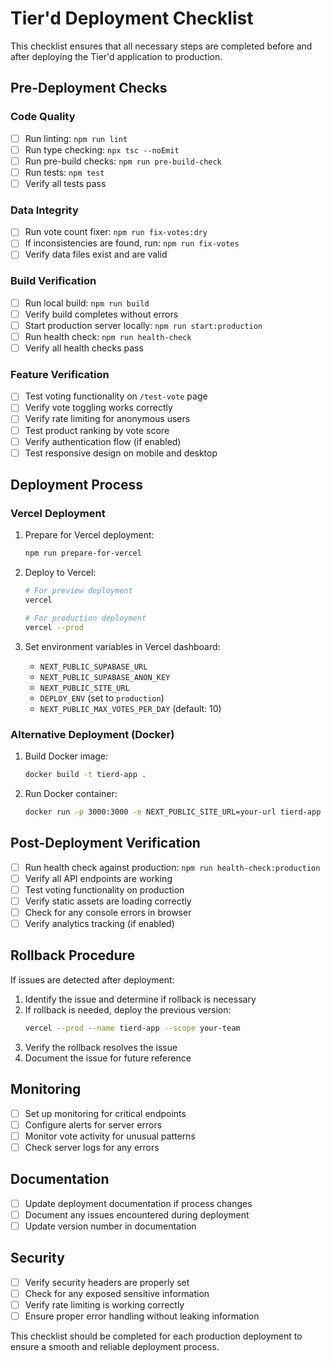 # Tier'd Deployment Checklist

This checklist ensures that all necessary steps are completed before and after deploying the Tier'd application to production.

## Pre-Deployment Checks

### Code Quality

- [ ] Run linting: `npm run lint`
- [ ] Run type checking: `npx tsc --noEmit`
- [ ] Run pre-build checks: `npm run pre-build-check`
- [ ] Run tests: `npm test`
- [ ] Verify all tests pass

### Data Integrity

- [ ] Run vote count fixer: `npm run fix-votes:dry`
- [ ] If inconsistencies are found, run: `npm run fix-votes`
- [ ] Verify data files exist and are valid

### Build Verification

- [ ] Run local build: `npm run build`
- [ ] Verify build completes without errors
- [ ] Start production server locally: `npm run start:production`
- [ ] Run health check: `npm run health-check`
- [ ] Verify all health checks pass

### Feature Verification

- [ ] Test voting functionality on `/test-vote` page
- [ ] Verify vote toggling works correctly
- [ ] Verify rate limiting for anonymous users
- [ ] Test product ranking by vote score
- [ ] Verify authentication flow (if enabled)
- [ ] Test responsive design on mobile and desktop

## Deployment Process

### Vercel Deployment

1. Prepare for Vercel deployment:
   ```bash
   npm run prepare-for-vercel
   ```

2. Deploy to Vercel:
   ```bash
   # For preview deployment
   vercel
   
   # For production deployment
   vercel --prod
   ```

3. Set environment variables in Vercel dashboard:
   - `NEXT_PUBLIC_SUPABASE_URL`
   - `NEXT_PUBLIC_SUPABASE_ANON_KEY`
   - `NEXT_PUBLIC_SITE_URL`
   - `DEPLOY_ENV` (set to `production`)
   - `NEXT_PUBLIC_MAX_VOTES_PER_DAY` (default: 10)

### Alternative Deployment (Docker)

1. Build Docker image:
   ```bash
   docker build -t tierd-app .
   ```

2. Run Docker container:
   ```bash
   docker run -p 3000:3000 -e NEXT_PUBLIC_SITE_URL=your-url tierd-app
   ```

## Post-Deployment Verification

- [ ] Run health check against production: `npm run health-check:production`
- [ ] Verify all API endpoints are working
- [ ] Test voting functionality on production
- [ ] Verify static assets are loading correctly
- [ ] Check for any console errors in browser
- [ ] Verify analytics tracking (if enabled)

## Rollback Procedure

If issues are detected after deployment:

1. Identify the issue and determine if rollback is necessary
2. If rollback is needed, deploy the previous version:
   ```bash
   vercel --prod --name tierd-app --scope your-team
   ```
3. Verify the rollback resolves the issue
4. Document the issue for future reference

## Monitoring

- [ ] Set up monitoring for critical endpoints
- [ ] Configure alerts for server errors
- [ ] Monitor vote activity for unusual patterns
- [ ] Check server logs for any errors

## Documentation

- [ ] Update deployment documentation if process changes
- [ ] Document any issues encountered during deployment
- [ ] Update version number in documentation

## Security

- [ ] Verify security headers are properly set
- [ ] Check for any exposed sensitive information
- [ ] Verify rate limiting is working correctly
- [ ] Ensure proper error handling without leaking information

This checklist should be completed for each production deployment to ensure a smooth and reliable deployment process. 